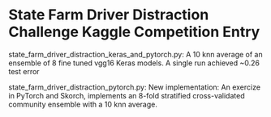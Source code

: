 # State Farm Driver Distraction Challenge Kaggle Competition Entry

state_farm_driver_distraction_keras_and_pytorch.py: A 10 knn average of an ensemble of 8 fine tuned vgg16 Keras models. A single run achieved ~0.26 test error

state_farm_driver_distraction_pytorch.py: New implementation: An exercize in PyTorch and Skorch, implements an 8-fold stratified cross-validated community ensemble with a 10 knn average. 
